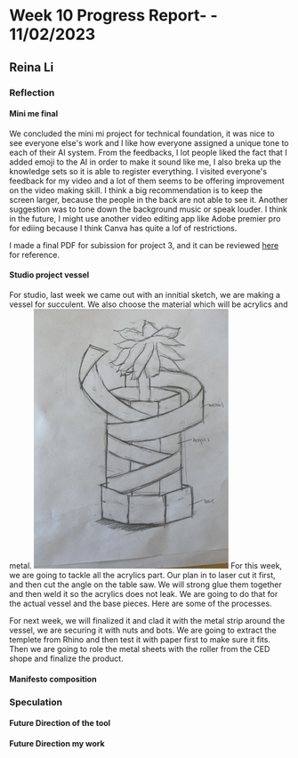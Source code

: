 # Week 10 Progress Report- - 11/02/2023

## Reina Li

### Reflection
#### Mini me final
We concluded the mini mi project for technical foundation, it was nice to see everyone else's work and I like how everyone assigned a unique tone to each of their AI system. From the feedbacks, I lot people liked the fact that I added emoji to the AI in order to make it sound like me, I also breka up the knowledge sets so it is able to register everything. I visited everyone's feedback for my video and a lot of them seems to be offering improvement on the video making skill. I think a big recommendation is to keep the screen larger, because the people in the back are not able to see it. Another suggestion was to tone down the background music or speak louder. I think in the future, I might use another video editing app like Adobe premier pro for ediing because I think Canva has quite a lof of restrictions.

I made a final PDF for subission for project 3, and it can be reviewed [here](https://acrobat.adobe.com/id/urn:aaid:sc:va6c2:8f48fb2c-4048-4fb0-bae1-72c139859f38) for reference. 

#### Studio project vessel
For studio, last week we came out with an innitial sketch, we are making a vessel for succulent. We also choose the material which will be acrylics and metal. 
<img src="https://github.com/Berkeley-MDes/tdf-fa23-reinali/blob/main/weekly-reports/229576552051065703.jpg" alt="Alt Text" width="350"> 
For this week, we are going to tackle all the acrylics part. Our plan in to laser cut it first, and then cut the angle on the table saw. We will strong glue them together and then weld it so the acrylics does not leak. We are going to do that for the actual vessel and the base pieces. Here are some of the processes.

For next week, we will finalized it and clad it with the metal strip around the vessel, we are securing it with nuts and bots. We are going to extract the templete from Rhino and then test it with paper first to make sure it fits. Then we are going to role the metal sheets with the roller from the CED shope and finalize the product. 

#### Manifesto composition

### Speculation
#### Future Direction of the tool
#### Future Direction my work
